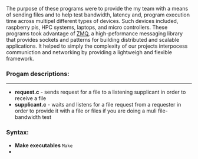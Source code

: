 The purpose of these programs were to provide the my team with a means of 
sending files and to help test bandwidth, latency and, program execution time
across multipel different types of devices. Such devices included, raspberry pis,
HPC systems, laptops, and micro controllers. These programs took advantage of [ZMQ](https://zeromq.org/),
a high-peformance messaging library that provides sockets and patterns for building
distributed and scalable applications. It helped to simply the complexity of our projects
interpocess communiction and networking by providing a lightweigh and flexible framework.

### Progam descriptions:
---
+ **request.c** - sends request for a file to a listening supplicant in order to receive a file
+ **supplicant.c** - waits and listens for a file request from a requester in order to provide it with a file or files
 if you are doing a muli file-bandwidth test

### Syntax:
+ **Make executables** ``` Make ```
+ 
